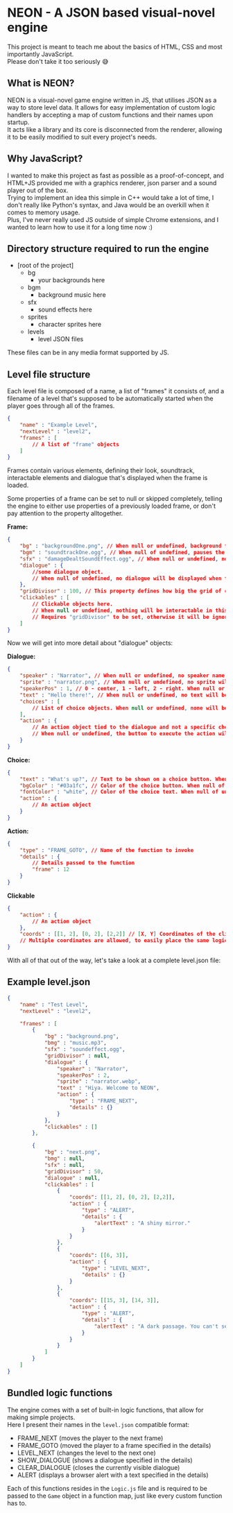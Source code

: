 # NEON - A JSON based visual-novel engine
This project is meant to teach me about the basics of HTML, CSS and most importantly JavaScript.  
Please don't take it too seriously 😅

## What is NEON?
NEON is a visual-novel game engine written in JS, that utilises JSON as a way to store level data. It allows for easy implementation of custom logic handlers by accepting a map of custom functions and their names upon startup.  
It acts like a library and its core is disconnected from the renderer, allowing it to be easily modified to suit every project's needs.

## Why JavaScript?
I wanted to make this project as fast as possible as a proof-of-concept, and HTML+JS provided me with a graphics renderer, json parser and a sound player out of the box.  
Trying to implement an idea this simple in C++ would take a lot of time, I don't really like Python's syntax, and Java would be an overkill when it comes to memory usage.  
Plus, I've never really used JS outside of simple Chrome extensions, and I wanted to learn how to use it for a long time now :)

## Directory structure required to run the engine
- [root of the project]
    - bg
        - your backgrounds here
    - bgm
        - background music here
    - sfx
        - sound effects here
    - sprites
        - character sprites here
    - levels
        - level JSON files

These files can be in any media format supported by JS.

## Level file structure
Each level file is composed of a name, a list of "frames" it consists of, and a filename of a level that's supposed to be automatically started when the player goes through all of the frames.

```json
{
    "name" : "Example Level",
    "nextLevel" : "level2",
    "frames" : [
        // A list of "frame" objects
    ]
}
```

Frames contain various elements, defining their look, soundtrack, interactable elements and dialogue that's displayed when the frame is loaded.

Some properties of a frame can be set to null or skipped completely, telling the engine to either use properties of a previously loaded frame, or don't pay attention to the property alltogether.

**Frame:**
```json
{
    "bg" : "backgroundOne.png", // When null or undefined, background from the previous frame is used.
    "bgm" : "soundtrackOne.ogg", // When null of undefined, pauses the bgm. When set to "CONTINUE", resumes the previous track.
    "sfx" : "damageDealtSoundEffect.ogg", // When null or undefined, no SFX is played.
    "dialogue" : {
        //some dialogue object.
        // When null of undefined, no dialogue will be displayed when the frame is loaded.
    },
    "gridDivisor" : 100, // This property defines how big the grid of clickable elements will be, by dividing the background image's width and height by this value. When null or undefined, no grid will be created.
    "clickables" : [
        // Clickable objects here.
        // When null or undefined, nothing will be interactable in this frame.
        // Requires "gridDivisor" to be set, otherwise it will be ignored.
    ]
}
```

Now we will get into more detail about "dialogue" objects:

**Dialogue:**
```json
{
    "speaker" : "Narrator", // When null or undefined, no speaker name will be shown
    "sprite" : "narrator.png", // When null or undefined, no sprite will be shown
    "speakerPos" : 1, // 0 - center, 1 - left, 2 - right. When null or undefined, center.
    "text" : "Hello there!", // When null or undefined, no text will be shown
    "choices" : [
        // List of choice objects. When null or undefined, none will be shown
    ],
    "action" : {
        // An action object tied to the dialogue and not a specific choice.
        // When null or undefined, the button to execute the action will not be shown
    }
}
```

**Choice:**
```json
{
    "text" : "What's up?", // Text to be shown on a choice button. When null of undefined, the choice will not be shown
    "bgColor" : "#03a1fc", // Color of the choice button. When null of undefined, a default one will be used
    "fontColor" : "white", // Color of the choice text. When null of undefined, a default one will be used
    "action" : {
        // An action object
    }
}
```

**Action:**
```json
{
    "type" : "FRAME_GOTO", // Name of the function to invoke
    "details" : {
        // Details passed to the function
        "frame" : 12 
    }
}
```

**Clickable**
```json
{
    "action" : {
        // An action object
    },
    "coords" : [[1, 2], [0, 2], [2,2]] // [X, Y] Coordinates of the clickable object in a grid.
    // Multiple coordinates are allowed, to easily place the same logic on multiple "tiles" of the grid
}
```

With all of that out of the way, let's take a look at a complete level.json file:

## Example level.json
```json
{
    "name" : "Test Level",
    "nextLevel" : "level2",

    "frames" : [
        {
            "bg" : "background.png",
            "bmg" : "music.mp3",
            "sfx" : "soundeffect.ogg",
            "gridDivisor" : null,
            "dialogue" : {
                "speaker" : "Narrator",
                "speakerPos" : 2,
                "sprite" : "narrator.webp",
                "text" : "Hiya. Welcome to NEON",
                "action" : {
                    "type" : "FRAME_NEXT",
                    "details" : {}
                }
            },
            "clickables" : []
        },

        {
            "bg" : "next.png",
            "bmg" : null,
            "sfx" : null,
            "gridDivisor" : 50,
            "dialogue" : null,
            "clickables" : [
                {
                    "coords": [[1, 2], [0, 2], [2,2]],
                    "action" : {
                        "type" : "ALERT",
                        "details" : {
                            "alertText" : "A shiny mirror."
                        }
                    }
                },
                {
                    "coords": [[6, 3]],
                    "action" : {
                        "type" : "LEVEL_NEXT",
                        "details" : {}
                    }
                },
                {
                    "coords": [[15, 3], [14, 3]],
                    "action" : {
                        "type" : "ALERT",
                        "details" : {
                            "alertText" : "A dark passage. You can't see where it ends."
                        }
                    }
                }
            ]
        }
    ]
}
```

## Bundled logic functions
The engine comes with a set of built-in logic functions, that allow for making simple projects.  
Here I present their names in the `level.json` compatible format:

- FRAME_NEXT (moves the player to the next frame)
- FRAME_GOTO (moved the player to a frame specified in the details)
- LEVEL_NEXT (changes the level to the next one)
- SHOW_DIALOGUE (shows a dialogue specified in the details)
- CLEAR_DIALOGUE (closes the currently visible dialogue)
- ALERT (displays a browser alert with a text specified in the details)

Each of this functions resides in the `Logic.js` file and is required to be passed to the `Game` object in a function map, just like every custom function has to.